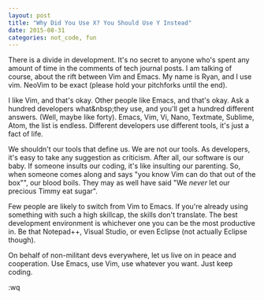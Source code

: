 ```yaml
---
layout: post
title: "Why Did You Use X? You Should Use Y Instead"
date: 2015-08-31
categories: not_code, fun
---
```

T h e r e   i s   a   d i v i d e   i n   d e v e l o p m e n t .   I t ' s   n o   s e c r e t   t o   a n y o n e   w h o ' s   s p e n t   a n y   a m o u n t   o f   t i m e   i n   t h e   c o m m e n t s   o f   t e c h   j o u r n a l   p o s t s .   I   a m   t a l k i n g   o f   c o u r s e ,   a b o u t   t h e   r i f t   b e t w e e n   V i m   a n d   E m a c s .   M y   n a m e   i s   R y a n ,   a n d   I   u s e   v i m .   N e o V i m   t o   b e   e x a c t   ( p l e a s e   h o l d   y o u r   p i t c h f o r k s   u n t i l   t h e   e n d ) . 
 

 I   l i k e   V i m ,   a n d   t h a t 's   o k a y .   O t h e r   p e o p l e   l i k e   E m a c s ,   a n d   t h a t 's   o k a y .   A s k   a   h u n d r e d   d e v e l o p e r s   w h a t & n b s p ; t h e y   u s e ,   a n d   y o u 'l l   g e t   a   h u n d r e d   d i f f e r e n t   a n s w e r s .   ( W e l l ,   m a y b e   l i k e   f o r t y ) .   E m a c s ,   V i m ,   V i ,   N a n o ,   T e x t m a t e ,   S u b l i m e ,   A t o m ,   t h e   l i s t   i s   e n d l e s s .  D i f f e r e n t   d e v e l o p e r s   u s e   d i f f e r e n t   t o o l s ,   i t 's   j u s t   a   f a c t   o f   l i f e . 
 

 W e   s h o u l d n ' t   o u r   t o o l s   t h a t   d e f i n e   u s .   W e   a r e   n o t   o u r   t o o l s .   A s   d e v e l o p e r s ,   i t     's   e a s y   t o   t a k e   a n y   s u g g e s t i o n   a s   c r i t i c i s m .   A f t e r   a l l ,   o u r   s o f t w a r e   i s   o u r   b a b y .   I f   s o m e o n e   i n s u l t s   o u r   c o d i n g ,   i t 's   l i k e   i n s u l t i n g   o u r   p a r e n t i n g .   S o ,   w h e n   s o m e o n e   c o m e s   a l o n g   a n d   s a y s   " y o u   k n o w   V i m   c a n   d o   t h a t   o u t   o f   t h e   b o x "",   o u r   b l o o d   b o i l s .   T h e y   m a y   a s   w e l l   h a v e   s a i d   "W e   * n e v e r *   l e t   o u r   p r e c i o u s   T i m m y   e a t   s u g a r " . 
 

 F e w   p e o p l e   a r e   l i k e l y   t o   s w i t c h   f r o m   V i m   t o   E m a c s .   I f   y o u'r e   a l r e a d y   u s i n g   s o m e t h i n g   w i t h   s u c h   a   h i g h   s k i l l c a p ,   t h e   s k i l l s   d o n ' t   t r a n s l a t e .   T h e   b e s t   d e v e l o p m e n t   e n v i r o n m e n t   i s   w h i c h e v e r   o n e   y o u   c a n   b e   t h e   m o s t   p r o d u c t i v e   i n .   B e   t h a t   N o t e p a d + + ,   V i s u a l   S t u d i o ,   o r   e v e n   E c l i p s e   ( n o t   a c t u a l l y   E c l i p s e   t h o u g h ) . 
 

 O n   b e h a l f   o f   n o n - m i l i t a n t   d e v s   e v e r y w h e r e ,   l e t   u s   l i v e   o n   i n   p e a c e   a n d   c o o p e r a t i o n .   U s e   E m a c s ,   u s e   V i m ,   u s e   w h a t e v e r   y o u   w a n t .   J u s t   k e e p   c o d i n g . 
 

 : w q 
 
 
